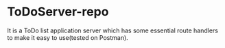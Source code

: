 # ToDoServer-repo
It is a ToDo list application server which has some essential route handlers to make it easy to use(tested on Postman).
